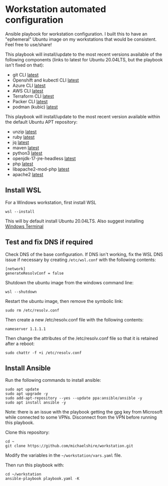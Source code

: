 # Workstation automated configuration

Ansible playbook for workstation configuration.  I built this to have an "ephemeral" Ubuntu image on my workstations that would be consistent.  Feel free to use/share!

This playbook will install/update to the most recent versions available of the following components (links to latest for Ubuntu 20.04LTS, but the playbook isn't fixed on that):
- git CLI [latest](https://github.com/git-for-windows/git/releases/latest)
- Openshift and kubectl CLI [latest](https://mirror.openshift.com/pub/openshift-v4/x86_64/clients/ocp/latest/changelog.html)
- Azure CLI [latest](https://github.com/Azure/azure-cli/releases/latest)
- AWS CLI [latest](https://github.com/aws/aws-cli/blob/v2/CHANGELOG.rst)
- Terraform CLI [latest](https://github.com/hashicorp/terraform/releases/latest)
- Packer CLI [latest](https://github.com/hashicorp/packer/releases/latest)
- podman (kubic) [latest](https://download.opensuse.org/repositories/devel:/kubic:/libcontainers:/stable/xUbuntu_20.04/)

This playbook will install/update to the most recent version available within the default Ubuntu APT repository: 
- unzip [latest](https://packages.ubuntu.com/focal/unzip)
- ruby [latest](https://packages.ubuntu.com/focal/ruby)
- jq [latest](https://packages.ubuntu.com/focal/jq)
- maven [latest](https://packages.ubuntu.com/focal/maven)
- python3 [latest](https://packages.ubuntu.com/focal/python3)
- openjdk-17-jre-headless [latest](https://packages.ubuntu.com/focal/openjdk-17-jre-headless)
- php [latest](https://packages.ubuntu.com/focal/php)
- libapache2-mod-php [latest](https://packages.ubuntu.com/focal/libapache2-mod-php)
- apache2 [latest](https://packages.ubuntu.com/focal/apache2)

## Install WSL

For a Windows workstation, first install WSL

```
wsl --install
```
This will by default install Ubuntu 20.04LTS.  Also suggest installing [Windows Terminal](https://www.microsoft.com/en-ca/p/windows-terminal/9n0dx20hk701)

## Test and fix DNS if required
Check DNS of the base configuration.  If DNS isn't working, fix the WSL DNS issue if necessary by creating `/etc/wsl.conf` with the following contents:

```
[network]
generateResolvConf = false
```

Shutdown the ubuntu image from the windows command line:

```
wsl --shutdown
```

Restart the ubuntu image, then remove the symbolic link:
```
sudo rm /etc/resolv.conf
```

Then create a new /etc/resolv.conf file with the following contents:
```
nameserver 1.1.1.1
```

Then change the attributes of the /etc/resolv.conf file so that it is retained after a reboot:
```
sudo chattr -f +i /etc/resolv.conf
```

## Install Ansible
Run the following commands to install ansible:

```
sudo apt update
sudo apt upgrade -y
sudo add-apt-repository --yes --update ppa:ansible/ansible -y
sudo apt install ansible -y
```

Note: there is an issue with the playbook getting the gpg key from Microsoft while connected to some VPNs.  Disconnect from the VPN before running this playbook.

Clone this repository:

```
cd ~
git clone https://github.com/michaelshire/workstation.git
```

Modify the variables in the `~/workstation/vars.yaml` file.

Then run this playbook with:

```
cd ~/workstation
ansible-playbook playbook.yaml -K
```
